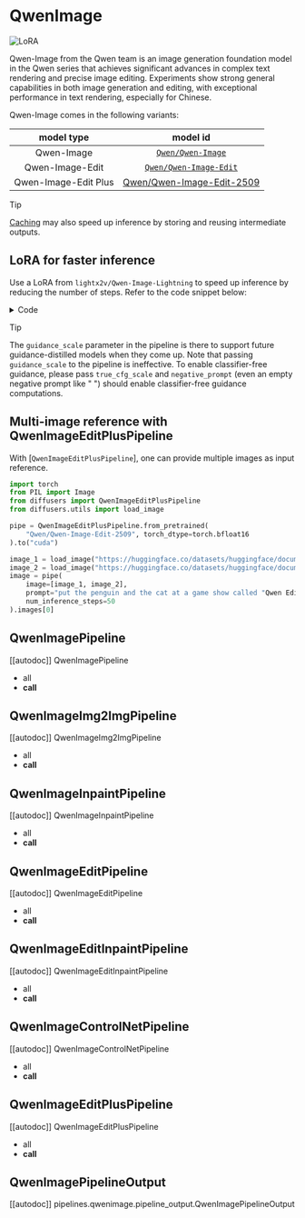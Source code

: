 <!-- Copyright 2025 The HuggingFace Team. All rights reserved.
#
# Licensed under the Apache License, Version 2.0 (the "License");
# you may not use this file except in compliance with the License.
# You may obtain a copy of the License at
#
#     http://www.apache.org/licenses/LICENSE-2.0
#
# Unless required by applicable law or agreed to in writing, software
# distributed under the License is distributed on an "AS IS" BASIS,
# WITHOUT WARRANTIES OR CONDITIONS OF ANY KIND, either express or implied.
# See the License for the specific language governing permissions and
# limitations under the License. -->

# QwenImage

<div class="flex flex-wrap space-x-1">
  <img alt="LoRA" src="https://img.shields.io/badge/LoRA-d8b4fe?style=flat"/>
</div>

Qwen-Image from the Qwen team is an image generation foundation model in the Qwen series that achieves significant advances in complex text rendering and precise image editing. Experiments show strong general capabilities in both image generation and editing, with exceptional performance in text rendering, especially for Chinese.

Qwen-Image comes in the following variants:

| model type | model id |
|:----------:|:--------:|
| Qwen-Image | [`Qwen/Qwen-Image`](https://huggingface.co/Qwen/Qwen-Image) |
| Qwen-Image-Edit | [`Qwen/Qwen-Image-Edit`](https://huggingface.co/Qwen/Qwen-Image-Edit) |
| Qwen-Image-Edit Plus | [Qwen/Qwen-Image-Edit-2509](https://huggingface.co/Qwen/Qwen-Image-Edit-2509) |

> [!TIP]
> [Caching](../../optimization/cache) may also speed up inference by storing and reusing intermediate outputs.

## LoRA for faster inference

Use a LoRA from `lightx2v/Qwen-Image-Lightning` to speed up inference by reducing the
number of steps. Refer to the code snippet below:

<details>
<summary>Code</summary>

```py
from diffusers import DiffusionPipeline, FlowMatchEulerDiscreteScheduler
import torch 
import math

ckpt_id = "Qwen/Qwen-Image"

# From
# https://github.com/ModelTC/Qwen-Image-Lightning/blob/342260e8f5468d2f24d084ce04f55e101007118b/generate_with_diffusers.py#L82C9-L97C10
scheduler_config = {
    "base_image_seq_len": 256,
    "base_shift": math.log(3),  # We use shift=3 in distillation
    "invert_sigmas": False,
    "max_image_seq_len": 8192,
    "max_shift": math.log(3),  # We use shift=3 in distillation
    "num_train_timesteps": 1000,
    "shift": 1.0,
    "shift_terminal": None,  # set shift_terminal to None
    "stochastic_sampling": False,
    "time_shift_type": "exponential",
    "use_beta_sigmas": False,
    "use_dynamic_shifting": True,
    "use_exponential_sigmas": False,
    "use_karras_sigmas": False,
}
scheduler = FlowMatchEulerDiscreteScheduler.from_config(scheduler_config)
pipe = DiffusionPipeline.from_pretrained(
    ckpt_id, scheduler=scheduler, torch_dtype=torch.bfloat16
).to("cuda")
pipe.load_lora_weights(
    "lightx2v/Qwen-Image-Lightning", weight_name="Qwen-Image-Lightning-8steps-V1.0.safetensors"
)

prompt = "a tiny astronaut hatching from an egg on the moon, Ultra HD, 4K, cinematic composition."
negative_prompt = " "
image = pipe(
    prompt=prompt,
    negative_prompt=negative_prompt,
    width=1024,
    height=1024,
    num_inference_steps=8,
    true_cfg_scale=1.0,
    generator=torch.manual_seed(0),
).images[0]
image.save("qwen_fewsteps.png")
```

</details>

> [!TIP]
> The `guidance_scale` parameter in the pipeline is there to support future guidance-distilled models when they come up. Note that passing `guidance_scale` to the pipeline is ineffective. To enable classifier-free guidance, please pass `true_cfg_scale` and `negative_prompt` (even an empty negative prompt like " ") should enable classifier-free guidance computations.

## Multi-image reference with QwenImageEditPlusPipeline

With [`QwenImageEditPlusPipeline`], one can provide multiple images as input reference.

```py
import torch
from PIL import Image
from diffusers import QwenImageEditPlusPipeline
from diffusers.utils import load_image

pipe = QwenImageEditPlusPipeline.from_pretrained(
    "Qwen/Qwen-Image-Edit-2509", torch_dtype=torch.bfloat16
).to("cuda")

image_1 = load_image("https://huggingface.co/datasets/huggingface/documentation-images/resolve/main/diffusers/grumpy.jpg")
image_2 = load_image("https://huggingface.co/datasets/huggingface/documentation-images/resolve/main/diffusers/peng.png")
image = pipe(
    image=[image_1, image_2], 
    prompt="put the penguin and the cat at a game show called "Qwen Edit Plus Games"", 
    num_inference_steps=50
).images[0]
```

## QwenImagePipeline

[[autodoc]] QwenImagePipeline
  - all
  - __call__

## QwenImageImg2ImgPipeline

[[autodoc]] QwenImageImg2ImgPipeline
  - all
  - __call__

## QwenImageInpaintPipeline

[[autodoc]] QwenImageInpaintPipeline
  - all
  - __call__

## QwenImageEditPipeline

[[autodoc]] QwenImageEditPipeline
  - all
  - __call__

## QwenImageEditInpaintPipeline

[[autodoc]] QwenImageEditInpaintPipeline
  - all
  - __call__

## QwenImageControlNetPipeline

[[autodoc]] QwenImageControlNetPipeline
  - all
  - __call__

## QwenImageEditPlusPipeline

[[autodoc]] QwenImageEditPlusPipeline
  - all
  - __call__

## QwenImagePipelineOutput

[[autodoc]] pipelines.qwenimage.pipeline_output.QwenImagePipelineOutput
